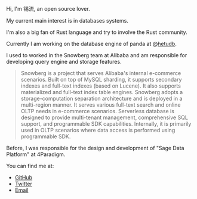 Hi, I'm 锡流, an open source lover.

My current main interest is in databases systems.

I'm also a big fan of Rust language and try to involve the Rust community.

Currently I am working on the database engine of panda at @[hetudb](https://github.com/hetudb).

I used to worked in the Snowberg team at Alibaba and am responsible for developing query engine and storage features.

> Snowberg is a project that serves Alibaba's internal e-commerce scenarios. Built on top of MySQL sharding, it supports secondary indexes and full-text indexes (based on Lucene). It also supports materialized and full-text index table engines. Snowberg adopts a storage-computation separation architecture and is deployed in a multi-region manner. It serves various full-text search and online OLTP needs in e-commerce scenarios.
> Serverless database is designed to provide multi-tenant management, comprehensive SQL support, and programmable SDK capabilities. Internally, it is primarily used in OLTP scenarios where data access is performed using programmable SDK.

Before, I was responsible for the design and development of "Sage Data Platform" at 4Paradigm.

You can find me at:

* [GitHub](https://github.com/realxujiang)
* [Twitter](https://twitter.com/realXuJiang)
* [Email](realxiliu@gmail.com)
